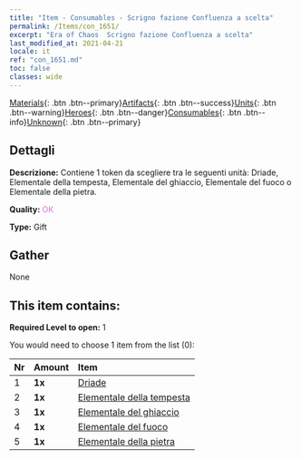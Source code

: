 ```yaml
---
title: "Item - Consumables - Scrigno fazione Confluenza a scelta"
permalink: /Items/con_1651/
excerpt: "Era of Chaos  Scrigno fazione Confluenza a scelta"
last_modified_at: 2021-04-21
locale: it
ref: "con_1651.md"
toc: false
classes: wide
---
```

 [Materials](/it/Items/){: .btn .btn--primary}[Artifacts](/it/Items/Artifacts/){: .btn .btn--success}[Units](/it/Items/Units/){: .btn .btn--warning}[Heroes](/it/Items/Heroes/){: .btn .btn--danger}[Consumables](/it/Items/Consumables/){: .btn .btn--info}[Unknown](/it/Items/Unknown/){: .btn .btn--primary}

## Dettagli
 **Descrizione:** Contiene 1 token da scegliere tra le seguenti unità: Driade, Elementale della tempesta, Elementale del ghiaccio, Elementale del fuoco o Elementale della pietra.

 **Quality:** <span style="color: #DA70D6">OK</span>

 **Type:** Gift

## Gather

  None

## This item contains:

 **Required Level to open:** 1

 You would need to choose 1 item from the list (0):

  | Nr | Amount |     Item    |
  |:---|:-------|:------------|
  | 1 |  **1x** | [Driade](/it/Items/unt_262/) |  | 
  | 2 |  **1x** | [Elementale della tempesta](/it/Items/unt_263/) |  | 
  | 3 |  **1x** | [Elementale del ghiaccio](/it/Items/unt_264/) |  | 
  | 4 |  **1x** | [Elementale del fuoco](/it/Items/unt_265/) |  | 
  | 5 |  **1x** | [Elementale della pietra](/it/Items/unt_266/) |  | 
